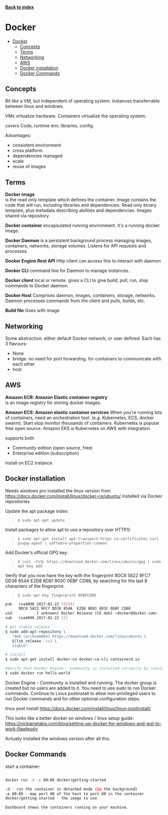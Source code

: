 <LINK href="jb1.css" rel="stylesheet" type="text/css">

#### [Back to index](index.html)

# Docker

- [Docker](#docker)
  - [Concepts](#concepts)
  - [Terms](#terms)
  - [Networking](#networking)
  - [AWS](#aws)
  - [Docker installation](#docker-installation)
  - [Docker Commands](#docker-commands)

## Concepts

Bit like a VM, but independent of operating system. instances transferrable between linux and windows.

VMs virtualize hardware. Containers virtualize the operating system.

covers Code, runtime env, libraries, config.

Advantages:

- consistent environment
- cross platform
- dependencies managed
- scale
- reuse of images

## Terms

**Docker image**  
is the read only template which defines the container. Image contains the code that will run, including libraries and dependencies. Read only binary template, plus metadata describing abilities and dependencies. Images shared via repository. 

**Docker container**
encapsulated running environment. it's a running docker image.

**Docker Daemon**
is a persistent background process managing images, containers, networks, storage volumes. Listens for API requests and processes.

**Docker Engine Rest API**
Http client can access this to interact with daemon

**Docker CLI**
command line for Daemon to manage instances.

**Docker client**
local or remote.
gives a CLI to give build, pull, run, stop commands to Docker daemon.

**Docker Host**
Comprises daemon, images, containers, storage, networks. 
Daemon processes commands from the client and pulls, builds, etc.

**Build file**
Goes with image

## Networking

Some abstraction. either default Docker network, or user defined. Each has 3 flavours:

- None
- bridge: no need for port forwarding. for containers to communicate with each other
- host

## AWS

**Amazon ECR: Amazon Elastic container registry**  
is an image registry for storing docker images.

**Amazon ECS: Amazon elastic container services**
When you're running lots of containers, need an orchestration tool. (e.g. Kubernetes, ECS, docker swarm). Start stop monitor thousands of containers.
Kubernetes is popular free open source.
Amazon EKS is Kubernetes on AWS with integration.

supports both

- Community edition (open source, free)
- Enterprise edition (subscription)

install on EC2 instance.

## Docker installation

Needs windows pro
installed the linux version from <https://docs.docker.com/install/linux/docker-ce/ubuntu/>
installed via Docker repositories

Update the apt package index:
>`$ sudo apt-get update`

Install packages to allow apt to use a repository over HTTPS:

>`$ sudo apt-get install apt-transport-https ca-certificates curl gnupg-agent \ software-properties-common`

Add Docker’s official GPG key:
>`$ curl -fsSL https://download.docker.com/linux/ubuntu/gpg | sudo apt-key add -`

Verify that you now have the key with the fingerprint 9DC8 5822 9FC7 DD38 854A E2D8 8D81 803C 0EBF CD88, by searching for the last 8 characters of the fingerprint.
>`$ sudo apt-key fingerprint 0EBFCD88`

```bash
pub   rsa4096 2017-02-22 [SCEA]
      9DC8 5822 9FC7 DD38 854A  E2D8 8D81 803C 0EBF CD88
uid           [ unknown] Docker Release (CE deb) <docker@docker.com>
sub   rsa4096 2017-02-22 [S]

# get stable release
$ sudo add-apt-repository \
   "deb [arch=amd64] https://download.docker.com/linux/ubuntu \
   $(lsb_release -cs) \
   stable"

# install
$ sudo apt-get install docker-ce docker-ce-cli containerd.io

#Verify that Docker Engine - Community is installed correctly by running the hello-world image.
$ sudo docker run hello-world
```

Docker Engine - Community is installed and running. The docker group is created but no users are added to it. You need to use sudo to run Docker commands. Continue to Linux postinstall to allow non-privileged users to run Docker commands and for other optional configuration steps.

linux post install
<https://docs.docker.com/install/linux/linux-postinstall/>

This looks like a better docker on windows / linux setup guide: <https://nickjanetakis.com/blog/setting-up-docker-for-windows-and-wsl-to-work-flawlessly>

Actually installed the windows version after all this.

## Docker Commands

start a container:

```Bash

docker run -d -p 80:80 docker/getting-started

-d - run the container in detached mode (in the background)
-p 80:80 - map port 80 of the host to port 80 in the container
docker/getting-started - the image to use

Dashboard shows the containers running on your machine.
```
